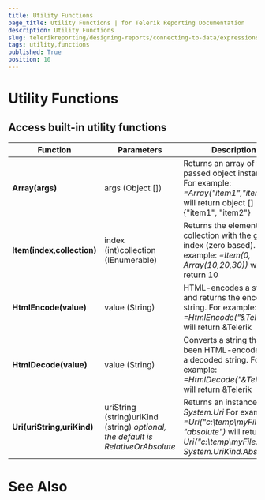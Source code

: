 ```yaml
---
title: Utility Functions
page_title: Utility Functions | for Telerik Reporting Documentation
description: Utility Functions
slug: telerikreporting/designing-reports/connecting-to-data/expressions/expressions-reference/functions/utility-functions
tags: utility,functions
published: True
position: 10
---
```


# Utility Functions



## Access built-in utility functions


| Function | Parameters | Description |
| ------ | ------ | ------ |
| __Array(args)__ |args (Object [])|Returns an array of the passed object instances.                 For example: *=Array("item1","item2")* will return object [] {"item1", "item2"}|
| __Item(index,collection)__ |index (int)collection (IEnumerable)|Returns the element of the collection with the given index (zero based).                 For example: *=Item(0, Array(10,20,30))* will return 10|
| __HtmlEncode(value)__ |value (String)|HTML-encodes a string and returns the encoded string.                 For example: *=HtmlEncode("&Telerik")* will return &amp;Telerik|
| __HtmlDecode(value)__ |value (String)|Converts a string that has been HTML-encoded into a decoded string.                 For example: *=HtmlDecode("&amp;Telerik")* will return &Telerik|
| __Uri(uriString,uriKind)__ |uriString (string)uriKind (string) *optional, the default is RelativeOrAbsolute* |Returns an instance of *System.Uri* For example: *=Uri("c:\temp\myFile.json", "absolute")* will return *new Uri("c:\temp\myFile.json", System.UriKind.Absolute)*|




# See Also

